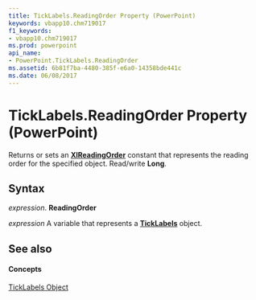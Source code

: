 ```yaml
---
title: TickLabels.ReadingOrder Property (PowerPoint)
keywords: vbapp10.chm719017
f1_keywords:
- vbapp10.chm719017
ms.prod: powerpoint
api_name:
- PowerPoint.TickLabels.ReadingOrder
ms.assetid: 6b81f7ba-4480-385f-e6a0-14358bde441c
ms.date: 06/08/2017
---
```



# TickLabels.ReadingOrder Property (PowerPoint)

Returns or sets an  **[XlReadingOrder](PowerPoint.XlReadingOrder.md)** constant that represents the reading order for the specified object. Read/write **Long**.


## Syntax

 _expression_. **ReadingOrder**

 _expression_ A variable that represents a **[TickLabels](PowerPoint.TickLabels.md)** object.


## See also


#### Concepts


[TickLabels Object](PowerPoint.TickLabels.md)

